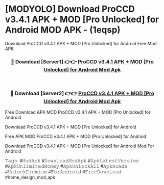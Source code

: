 # [MODYOLO] Download ProCCD v3.4.1 APK + MOD [Pro Unlocked] for Android MOD APK - (1eqsp)
Download ProCCD v3.4.1 APK + MOD [Pro Unlocked] for Android Free Mod APK

<div align="center">
<h3>🔴 Download [Server1] 👉👉 <a href="https://apk-comot.site?title=ProCCD_v3.4.1_APK_+_MOD_[Pro_Unlocked]_for_Android">ProCCD v3.4.1 APK + MOD [Pro Unlocked] for Android Mod Apk</a></h3><br>

<h3>🔴 Download [Server2] 👉👉 <a href="https://apk-comot.site?title=ProCCD_v3.4.1_APK_+_MOD_[Pro_Unlocked]_for_Android">ProCCD v3.4.1 APK + MOD [Pro Unlocked] for Android Mod Apk</a></h3>
</div>


Free Download APK MOD ProCCD v3.4.1 APK + MOD [Pro Unlocked] for Android

Download ProCCD v3.4.1 APK + MOD [Pro Unlocked] for Android 

Free APK MOD ProCCD v3.4.1 APK + MOD [Pro Unlocked] for Android 

Download ProCCD v3.4.1 APK + MOD [Pro Unlocked] for Android Mod For Android

𝚃𝚊𝚐𝚜: #𝙼𝚘𝚍𝙰𝚙𝚔 #𝙳𝚘𝚠𝚗𝚕𝚘𝚊𝚍𝙼𝚘𝚍𝙰𝚙𝚔 #𝙰𝚙𝚔𝙻𝚊𝚝𝚎𝚜𝚝𝚅𝚎𝚛𝚜𝚒𝚘𝚗 #𝙰𝚙𝚔𝚄𝚗𝚕𝚒𝚖𝚒𝚝𝚎𝚍𝙼𝚘𝚗𝚎𝚢 #𝙰𝚙𝚔𝚄𝚗𝚕𝚘𝚌𝚔𝙰𝚕𝚕 #𝙰𝚙𝚔𝙽𝚘𝙰𝚍𝚜 #𝚄𝚗𝚕𝚘𝚌𝚔𝙿𝚛𝚎𝚖𝚒𝚞𝚖 #𝙵𝚘𝚛𝙰𝚗𝚍𝚛𝚘𝚒𝚍 #𝙵𝚛𝚎𝚎𝙳𝚘𝚠𝚗𝚕𝚘𝚊𝚍 #home_design_mod_apk